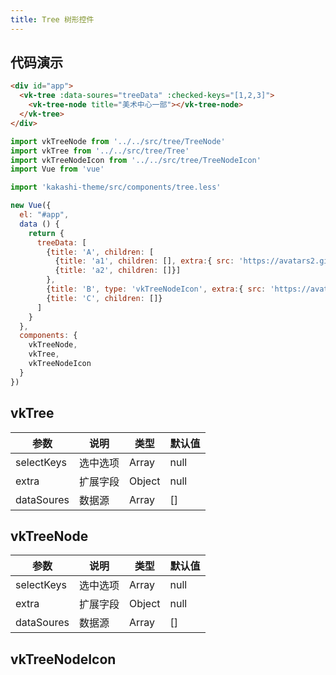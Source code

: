 ```yaml
---
title: Tree 树形控件
---
```


## 代码演示


```html
<div id="app">
  <vk-tree :data-soures="treeData" :checked-keys="[1,2,3]">
    <vk-tree-node title="美术中心一部"></vk-tree-node>
  </vk-tree>
</div>
```

```js
import vkTreeNode from '../../src/tree/TreeNode'
import vkTree from '../../src/tree/Tree'
import vkTreeNodeIcon from '../../src/tree/TreeNodeIcon'
import Vue from 'vue'

import 'kakashi-theme/src/components/tree.less'

new Vue({
  el: "#app",
  data () {
    return {
      treeData: [
        {title: 'A', children: [
          {title: 'a1', children: [], extra:{ src: 'https://avatars2.githubusercontent.com/u/20056754?v=3&s=200'}, type: 'vkTreeNodeIcon'},
          {title: 'a2', children: []}]
        },
        {title: 'B', type: 'vkTreeNodeIcon', extra:{ src: 'https://avatars2.githubusercontent.com/u/20056754?v=3&s=200'}, selected: true, children: []},
        {title: 'C', children: []}
      ]
    }
  },
  components: {
    vkTreeNode,
    vkTree,
    vkTreeNodeIcon
  }
})
```

## vkTree

| 参数      | 说明                                     | 类型       | 默认值 |
|-----------|------------------------------------------|------------|-------|
| selectKeys | 选中选项 | Array  | null    |
| extra | 扩展字段 | Object | null |
| dataSoures | 数据源 | Array | [] |

## vkTreeNode

| 参数      | 说明                                     | 类型       | 默认值 |
|-----------|------------------------------------------|------------|-------|
| selectKeys | 选中选项 | Array  | null    |
| extra | 扩展字段 | Object | null |
| dataSoures | 数据源 | Array | [] |

## vkTreeNodeIcon
